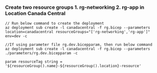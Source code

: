 

### Create two resource groups 1. rg-networking 2. rg-app in Location Canada Central
```
// Run below command to create the deployment
az deployment sub create -l canadacentral -f rg.bicep --parameters location=canadacentral resourceGroups="['rg-networking','rg-app']" env=dev -c

//If using parameter file rg.dev.bicepparam, then run below command
az deployment sub create -l canadacentral -f rg.bicep --parameters ./parameters/rg.dev.bicepparam -c
```

```
param resourceTag string = '${resourceGroup().name}-${resourceGroup().location}-resource'
```
